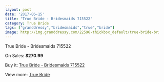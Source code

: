 ```yaml
---
layout: post
date: '2017-06-15'
title: "True Bride - Bridesmaids 715522"
category: True Bride
tags: ["granddressy","bridesmaids","true","bride"]
image: http://img.granddressy.com/22596-thickbox_default/true-bride-bridesmaids-715522.jpg
---
```

True Bride - Bridesmaids 715522

On Sales: **$270.99**
<a href="https://www.granddressy.com/en/true-bride/21544-true-bride-bridesmaids-715522.html"><amp-img layout="responsive" width="600" height="600" src="//img.granddressy.com/22596-thickbox_default/true-bride-bridesmaids-715522.jpg" alt="True Bride - Bridesmaids 715522 0" /></a>

Buy it: [True Bride - Bridesmaids 715522](https://www.granddressy.com/en/true-bride/21544-true-bride-bridesmaids-715522.html "True Bride - Bridesmaids 715522")

View more: [True Bride](https://www.granddressy.com/en/358-true-bride "True Bride")